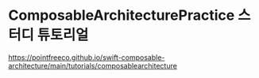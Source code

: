 # ComposableArchitecturePractice 스터디 튜토리얼

https://pointfreeco.github.io/swift-composable-architecture/main/tutorials/composablearchitecture
